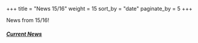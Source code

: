+++
title = "News 15/16"
weight = 15
sort_by = "date"
paginate_by = 5
+++

News from 15/16!

##### [<i class="bi bi-bell-fill"></i> Current News](@/news/_index.md)
